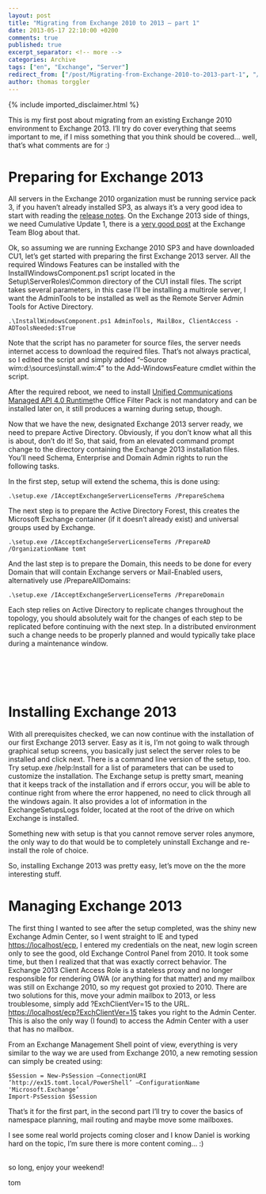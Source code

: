 ```yaml
---
layout: post
title: "Migrating from Exchange 2010 to 2013 – part 1"
date: 2013-05-17 22:10:00 +0200
comments: true
published: true
excerpt_separator: <!-- more -->
categories: Archive
tags: ["en", "Exchange", "Server"]
redirect_from: ["/post/Migrating-from-Exchange-2010-to-2013-part-1", "/post/migrating-from-exchange-2010-to-2013-part-1"]
author: thomas torggler
---
```

<!-- more -->
{% include imported_disclaimer.html %}
<p>This is my first post about migrating from an existing Exchange 2010 environment to Exchange 2013. I&rsquo;ll try do cover everything that seems important to me, if I miss something that you think should be covered&hellip; well, that&rsquo;s what comments are for :)</p>
<h1>Preparing for Exchange 2013</h1>
<p>All servers in the Exchange 2010 organization must be running service pack 3, if you haven&rsquo;t already installed SP3, as always it&rsquo;s a very good idea to start with reading the <a href="http://technet.microsoft.com/en-us/library/jj965774(v=exchg.141).aspx">release notes</a>. On the Exchange 2013 side of things, we need Cumulative Update 1, there is a <a href="http://blogs.technet.com/b/exchange/archive/2013/04/02/released-exchange-server-2013-rtm-cumulative-update-1.aspx">very good post</a> at the Exchange Team Blog about that.</p>
<p>Ok, so assuming we are running Exchange 2010 SP3 and have downloaded CU1, let&rsquo;s get started with preparing the first Exchange 2013 server. All the required Windows Features can be installed with the InstallWindowsComponent.ps1 script located in the Setup\ServerRoles\Common directory of the CU1 install files. The script takes several parameters, in this case I&rsquo;ll be installing a multirole server, I want the AdminTools to be installed as well as the Remote Server Admin Tools for Active Directory.</p>
<p><code>.\InstallWindowsComponent.ps1 AdminTools, MailBox, ClientAccess -ADToolsNeeded:$True</code></p>
<p>Note that the script has no parameter for source files, the server needs internet access to download the required files. That&rsquo;s not always practical, so I edited the script and simply added &ldquo;&ndash;Source wim:d:\sources\install.wim:4&rdquo; to the Add-WindowsFeature cmdlet within the script.</p>
<p>After the required reboot, we need to install <a href="http://www.microsoft.com/en-us/download/details.aspx?id=34992">Unified Communications Managed API 4.0 Runtime</a>the Office Filter Pack is not mandatory and can be installed later on, it still produces a warning during setup, though.</p>
<p>Now that we have the new, designated Exchange 2013 server ready, we need to prepare Active Directory. Obviously, if you don&rsquo;t know what all this is about, don&rsquo;t do it! So, that said, from an elevated command prompt change to the directory containing the Exchange 2013 installation files. You&rsquo;ll need Schema, Enterprise and Domain Admin rights to run the following tasks.</p>
<p>In the first step, setup will extend the schema, this is done using:</p>
<p><code>.\setup.exe /IAcceptExchangeServerLicenseTerms /PrepareSchema</code></p>
<p>The next step is to prepare the Active Directory Forest, this creates the Microsoft Exchange container (if it doesn&rsquo;t already exist) and universal groups used by Exchange.</p>
<p><code>.\setup.exe /IAcceptExchangeServerLicenseTerms /PrepareAD /OrganizationName tomt</code></p>
<p>And the last step is to prepare the Domain, this needs to be done for every Domain that will contain Exchange servers or Mail-Enabled users, alternatively use /PrepareAllDomains:</p>
<p><code>.\setup.exe /IAcceptExchangeServerLicenseTerms /PrepareDomain</code></p>
<p>Each step relies on Active Directory to replicate changes throughout the topology, you should absolutely wait for the changes of each step to be replicated before continuing with the next step. In a distributed environment such a change needs to be properly planned and would typically take place during a maintenance window.</p>
<h1>&nbsp;</h1>
<h1>Installing Exchange 2013</h1>
<p>With all prerequisites checked, we can now continue with the installation of our first Exchange 2013 server. Easy as it is, I&rsquo;m not going to walk through graphical setup screens, you basically just select the server roles to be installed and click next. There is a command line version of the setup, too. Try setup.exe /help:Install for a list of parameters that can be used to customize the installation. The Exchange setup is pretty smart, meaning that it keeps track of the installation and if errors occur, you will be able to continue right from where the error happened, no need to click through all the windows again. It also provides a lot of information in the ExchangeSetupsLogs folder, located at the root of the drive on which Exchange is installed.</p>
<p>Something new with setup is that you cannot remove server roles anymore, the only way to do that would be to completely uninstall Exchange and re-install the role of choice.</p>
<p>So, installing Exchange 2013 was pretty easy, let&rsquo;s move on the the more interesting stuff.</p>
<h1>Managing Exchange 2013</h1>
<p>The first thing I wanted to see after the setup completed, was the shiny new Exchange Admin Center, so I went straight to IE and typed <a href="https://localhost/ecp">https://localhost/ecp</a>, I entered my credentials on the neat, new login screen only to see the good, old Exchange Control Panel from 2010. It took some time, but then I realized that that was exactly correct behavior. The Exchange 2013 Client Access Role is a stateless proxy and no longer responsible for rendering OWA (or anything for that matter) and my mailbox was still on Exchange 2010, so my request got proxied to 2010. There are two solutions for this, move your admin mailbox to 2013, or less troublesome, simply add ?ExchClientVer=15 to the URL. <a href="https://localhost/ecp?ExchClientVer=15">https://localhost/ecp?ExchClientVer=15</a> takes you right to the Admin Center. This is also the only way (I found) to access the Admin Center with a user that has no mailbox.</p>
<p>From an Exchange Management Shell point of view, everything is very similar to the way we are used from Exchange 2010, a new remoting session can simply be created using:</p>
<p><code>$Session = New-PsSession &ndash;ConnectionURI &lsquo;http://ex15.tomt.local/PowerShell&rsquo; &ndash;ConfigurationName 'Microsoft.Exchange&rsquo; <br />Import-PsSession $Session</code></p>
<p>That&rsquo;s it for the first part, in the second part I&rsquo;ll try to cover the basics of namespace planning, mail routing and maybe move some mailboxes.</p>
<p>I see some real world projects coming closer and I know Daniel is working hard on the topic, I&rsquo;m sure there is more content coming&hellip; :)</p>
<p><br />so long, enjoy your weekend!</p>
<p>tom</p>
